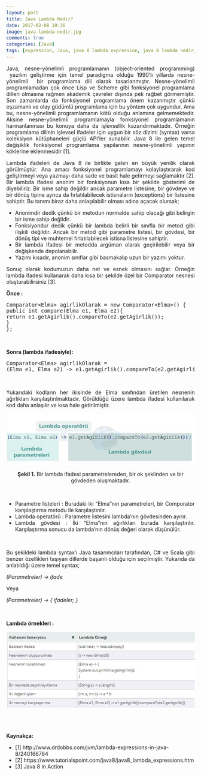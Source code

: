 ```yaml
---
layout: post
title: Java Lambda Nedir?
date: 2017-02-08 19:36
image: java-lambda-nedir.jpg
comments: true
categories: [Java]
tags: [expression, Java, java 8 lambda expression, java 8 lambda nedir, lambda, lambda kullanımı, lambda nedir]
---
```

<p style="text-align:justify;">
Java, nesne-yönelimli programlamanın (object-oriented programming)  yazılım geliştirme için temel paradigma olduğu 1990’lı yıllarda nesne-yönelimli  bir programlama dili olarak tasarlanmıştır. Nesne-yönelimli programlamadan çok önce Lisp ve Scheme gibi fonksiyonel programlama dilleri olmasına rağmen akademik çevreler dışında pek rağbet görmemiştir. Son zamanlarda da fonksiyonel programlama önem kazanmıştır çünkü eşzamanlı ve olay güdümlü programlama için bu yöntem çok uygundur. Ama bu, nesne-yönelimli programlamanın kötü olduğu anlamına gelmemektedir. Aksine nesne-yönelimli programlamayla fonksiyonel programlamanın harmanlanması bu konuya daha da işlevsellik kazandırmaktadır. Örneğin programlama dilinin işlevsel ifadeler için uygun bir söz dizimi (syntax) varsa koleksiyon kütüphaneleri güçlü API’ler sunabilir. Java 8 ile gelen temel değişiklik fonksiyonel programlama yapılarının nesne-yönelimli yapının köklerine eklenmesidir [1].</p>
<p style="text-align:justify;">
Lambda ifadeleri de Java 8 ile birlikte gelen en büyük yenilik olarak görülmüştür. Ana amacı fonksiyonel programlamayı kolaylaştırarak kod geliştirmeyi veya yazmayı daha sade ve basit hale getirmeyi sağlamaktır [2]. Bir lambda ifadesi anonim bir fonksiyonun kısa bir şekilde gösterimi de diyebiliriz. Bir isme sahip değildir ancak parametre listesine, bir gövdeye ve bir dönüş tipine ayrıca da fırlatılabilecek istisnaların (exceptions) bir listesine sahiptir. Bu tanımı biraz daha anlaşılabilir olması adına açacak olursak;
</p>
<ul style="text-align:justify;">
 	<li>Anonimdir dedik çünkü bir metodun normalde sahip olacağı gibi belirgin bir isme sahip değildir.</li>
 	<li>Fonksiyondur dedik çünkü bir lambda belirli bir sınıfla bir metod gibi ilişkili değildir. Ancak bir metod gibi parametre listesi, bir gövdesi, bir dönüş tipi ve muhtemel fırlatılabilecek istisna listesine sahiptir.</li>
 	<li>Bir lambda ifadesi bir metodda argüman olarak geçirilebilir veya bir değişkende depolanabilir.</li>
 	<li>Yazımı kısadır, anonim sınıflar gibi basmakalıp uzun bir yazımı yoktur.</li>
</ul>
<p style="text-align:justify;">
Sonuç olarak kodumuzun daha net ve esnek olmasını sağlar. Örneğin lambda ifadesi kullanarak daha kısa bir şekilde özel bir Comparator nesnesi oluşturabilirsiniz [3].
</p>

<strong>Önce :</strong>
<pre>Comparator&lt;Elma&gt; agirlikOlarak = new Comparator&lt;Elma&gt;() {
public int compare(Elma e1, Elma e2){
return e1.getAgirlik().compareTo(e2.getAgirlik());
}
};</pre>
&nbsp;

<strong>Sonra (lambda ifadesiyle):</strong>
<pre>Comparator&lt;Elma&gt; agirlikOlarak =
(Elma e1, Elma a2) -&gt; e1.getAgirlik().compareTo(e2.getAgirlik());</pre>
&nbsp;
<p style="text-align:justify;">
Yukarıdaki kodların her ikisinde de Elma sınıfından üretilen nesnenin ağırlıkları karşılaştırılmaktadır. Görüldüğü üzere lambda ifadesi kullanılarak kod daha anlaşılır ve kısa hale getirilmiştir.
</p>

<p style="text-align:center;">
    <img src="/images/Lambda_ifadesi.jpg"/>
</p>
<p style="text-align:center;">
    <strong>Şekil 1.</strong> Bir lambda ifadesi parametrelereden, bir ok şeklinden ve bir gövdeden oluşmaktadır.
</p>
<br>

<ul style="text-align:justify;">
 	<li>Parametre listeleri : Buradaki iki “Elma”nın parametreleri, bir Comporator karşılaştırma metodu ile karşılaştırılır.</li>
 	<li>Lambda operatörü : Parametre listesini lambda’nın gövdesinden ayırır.</li>
 	<li>Lambda gövdesi : İki “Elma”nın ağırlıkları burada karşılaştırılır. Karşılaştırma sonucu da lambda’nın dönüş değeri olarak düşünülür.</li>
</ul>
<br>

<p style="text-align:justify;">
Bu şekildeki lambda syntax’ı Java tasarımcıları tarafından, C# ve Scala gibi benzer özellikleri taşıyan dillerde başarılı olduğu için seçilmiştir. Yukarıda da anlatıldığı üzere temel syntax;
</p>

<em>(Parametreler) -&gt; ifade</em>

Veya

<em>(Parametreler) -&gt; { ifadeler; }</em>

<br>

<strong>Lambda örnekleri :</strong>
<p style="text-align:center;">
    <img src="/images/java_lamdha_ornek.jpg"/>
</p>

<br><br>

<strong>Kaynakça:</strong>
<ul>
 	<li>[1] http://www.drdobbs.com/jvm/lambda-expressions-in-java-8/240166764</li>
 	<li>[2] https://www.tutorialspoint.com/java8/java8_lambda_expressions.htm</li>
 	<li>[3] Java 8 in Action</li>
</ul>
